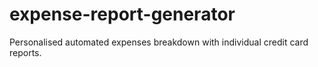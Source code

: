 # expense-report-generator
Personalised automated expenses breakdown with individual credit card reports.
